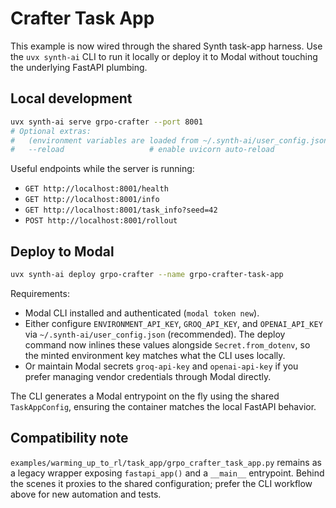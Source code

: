 # Crafter Task App

This example is now wired through the shared Synth task-app harness. Use the
`uvx synth-ai` CLI to run it locally or deploy it to Modal without touching the
underlying FastAPI plumbing.

## Local development
```bash
uvx synth-ai serve grpo-crafter --port 8001
# Optional extras:
#   (environment variables are loaded from ~/.synth-ai/user_config.json)
#   --reload                   # enable uvicorn auto-reload
```

Useful endpoints while the server is running:
- `GET http://localhost:8001/health`
- `GET http://localhost:8001/info`
- `GET http://localhost:8001/task_info?seed=42`
- `POST http://localhost:8001/rollout`

## Deploy to Modal
```bash
uvx synth-ai deploy grpo-crafter --name grpo-crafter-task-app
```

Requirements:
- Modal CLI installed and authenticated (`modal token new`).
- Either configure `ENVIRONMENT_API_KEY`, `GROQ_API_KEY`, and `OPENAI_API_KEY` via
  `~/.synth-ai/user_config.json` (recommended). The deploy command now inlines these values alongside
  `Secret.from_dotenv`, so the minted environment key matches what the CLI uses locally.
- Or maintain Modal secrets `groq-api-key` and `openai-api-key` if you prefer managing vendor
  credentials through Modal directly.

The CLI generates a Modal entrypoint on the fly using the shared
`TaskAppConfig`, ensuring the container matches the local FastAPI behavior.

## Compatibility note
`examples/warming_up_to_rl/task_app/grpo_crafter_task_app.py` remains as a
legacy wrapper exposing `fastapi_app()` and a `__main__` entrypoint. Behind the
scenes it proxies to the shared configuration; prefer the CLI workflow above
for new automation and tests.
